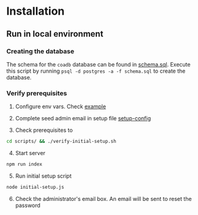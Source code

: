 # Installation

## Run in local environment

### Creating the database

The schema for the `coadb` database can be found in [schema.sql](./db/scripts/schema.sql).
Execute this script by running `psql -d postgres -a -f schema.sql` to create the database.

### Verify prerequisites

1. Configure env vars. Check [example](../.env.example)

2. Complete seed admin email in setup file [setup-config](../setup-config.json)

3. Check prerequisites to

```bash
cd scripts/ && ./verify-initial-setup.sh
```

4. Start server

```bash
npm run index
```

5. Run initial setup script

```bash
node initial-setup.js
```

6. Check the administrator's email box. An email will be sent to reset the password
